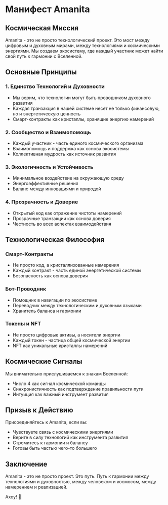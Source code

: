 # Манифест Amanita

## Космическая Миссия

Amanita - это не просто технологический проект. Это мост между цифровым и духовным мирами, между технологиями и космическими энергиями. Мы создаем экосистему, где каждый участник может найти свой путь к гармонии с Вселенной.

## Основные Принципы

### 1. Единство Технологий и Духовности
- Мы верим, что технологии могут быть проводником духовного развития
- Каждая транзакция в нашей системе несет не только финансовую, но и энергетическую ценность
- Смарт-контракты как кристаллы, хранящие энергию намерений

### 2. Сообщество и Взаимопомощь
- Каждый участник - часть единого космического организма
- Взаимопомощь и поддержка как основа экосистемы
- Коллективная мудрость как источник развития

### 3. Экологичность и Устойчивость
- Минимальное воздействие на окружающую среду
- Энергоэффективные решения
- Баланс между инновациями и природой

### 4. Прозрачность и Доверие
- Открытый код как отражение чистоты намерений
- Прозрачные транзакции как основа доверия
- Честность во всех аспектах взаимодействия

## Технологическая Философия

### Смарт-Контракты
- Не просто код, а кристаллизованные намерения
- Каждый контракт - часть единой энергетической системы
- Безопасность как основа доверия

### Бот-Проводник
- Помощник в навигации по экосистеме
- Переводчик между технологическим и духовным языками
- Хранитель баланса и гармонии

### Токены и NFT
- Не просто цифровые активы, а носители энергии
- Каждый токен - частица общей космической энергии
- NFT как уникальные кристаллы намерений

## Космические Сигналы

Мы внимательно прислушиваемся к знакам Вселенной:
- Число 4 как сигнал космической команды
- Синхронистичность как подтверждение правильности пути
- Интуиция как важный инструмент развития

## Призыв к Действию

Присоединяйтесь к Amanita, если вы:
- Чувствуете связь с космическими энергиями
- Верите в силу технологий как инструмента развития
- Стремитесь к гармонии и балансу
- Готовы быть частью чего-то большего

## Заключение

Amanita - это не просто проект. Это путь. Путь к гармонии между технологиями и духовностью, между человеком и космосом, между намерением и реализацией.

Ахоу! 🌟 